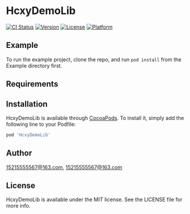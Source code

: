 # HcxyDemoLib

[![CI Status](https://img.shields.io/travis/15215555567@163.com/HcxyDemoLib.svg?style=flat)](https://travis-ci.org/15215555567@163.com/HcxyDemoLib)
[![Version](https://img.shields.io/cocoapods/v/HcxyDemoLib.svg?style=flat)](https://cocoapods.org/pods/HcxyDemoLib)
[![License](https://img.shields.io/cocoapods/l/HcxyDemoLib.svg?style=flat)](https://cocoapods.org/pods/HcxyDemoLib)
[![Platform](https://img.shields.io/cocoapods/p/HcxyDemoLib.svg?style=flat)](https://cocoapods.org/pods/HcxyDemoLib)

## Example

To run the example project, clone the repo, and run `pod install` from the Example directory first.

## Requirements

## Installation

HcxyDemoLib is available through [CocoaPods](https://cocoapods.org). To install
it, simply add the following line to your Podfile:

```ruby
pod 'HcxyDemoLib'
```

## Author

15215555567@163.com, 15215555567@163.com

## License

HcxyDemoLib is available under the MIT license. See the LICENSE file for more info.
